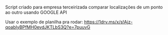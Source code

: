 Script criado para empresa terceirizada comparar localizações de um ponto ao outro usando GOOGLE API

Usar o exemplo de planilha pra rodar:
https://1drv.ms/x/s!Ajz-qoabIyBPfMH0evdJKTLbS3Q?e=7puuvG
